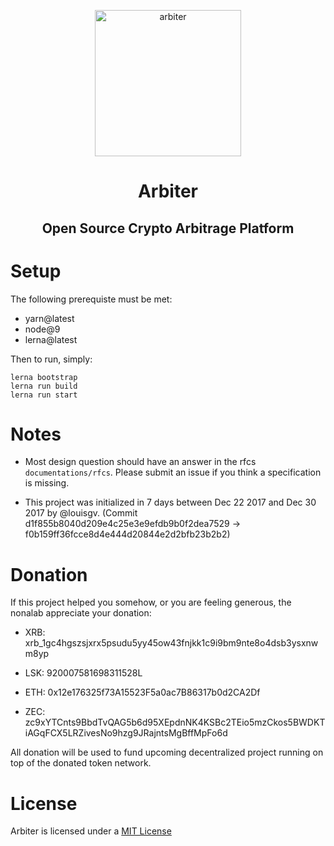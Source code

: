 <p align="center">
  <a href="https://github.com/nonalab/arbiter/">
    <img alt="arbiter" src="" width="234">
  </a>
</p>

<h1 align="center">
    Arbiter
</h1>

<h2 align="center">
    Open Source Crypto Arbitrage Platform
</h2>

# Setup

The following prerequiste must be met:
- yarn@latest
- node@9
- lerna@latest


Then to run, simply:

```
lerna bootstrap
lerna run build
lerna run start
```

# Notes

- Most design question should have an answer in the rfcs  `documentations/rfcs`. Please submit an issue if you think a specification is missing.

- This project was initialized in 7 days between Dec 22 2017 and Dec 30 2017 by @louisgv. (Commit d1f855b8040d209e4c25e3e9efdb9b0f2dea7529 -> f0b159ff36fcce8d4e444d20844e2d2bfb23b2b2)

# Donation

If this project helped you somehow, or you are feeling generous, the nonalab appreciate your donation:

- XRB: xrb_1gc4hgszsjxrx5psudu5yy45ow43fnjkk1c9i9bm9nte8o4dsb3ysxnwm8yp

- LSK: 920007581698311528L

- ETH: 0x12e176325f73A15523F5a0ac7B86317b0d2CA2Df

- ZEC: zc9xYTCnts9BbdTvQAG5b6d95XEpdnNK4KSBc2TEio5mzCkos5BWDKTiAGqFCX5LRZivesNo9hzg9JRajntsMgBffMpFo6d

All donation will be used to fund upcoming decentralized project running on top of the donated token network.

# License

Arbiter is licensed under a [MIT License](./LICENSE)
